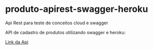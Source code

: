 # produto-apirest-swagger-heroku
Api Rest para teste de conceitos cloud e swagger

API de cadastro de produtos utilizando swagger e heroku:

<a href="https://apires-produtos.herokuapp.com/swagger-ui.html#/produto45resource">Link da Api</a>
